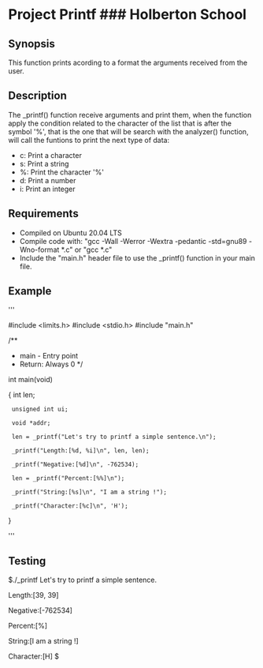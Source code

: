 # Project Printf ### Holberton School 

## Synopsis

This function prints acording to a format the arguments received from the user.

## Description

The _printf() function receive arguments and print them, when the function apply the condition related to the character of the list that is after the symbol '%', that is the one that will be search with the analyzer() function, will call the funtions to print the next type of data:

* c: Print a character
* s: Print a string
* %: Print the character '%'
* d: Print a number
* i: Print an integer

## Requirements

* Compiled on Ubuntu 20.04 LTS
* Compile code with: "gcc -Wall -Werror -Wextra -pedantic -std=gnu89 -Wno-format *.c" or "gcc *.c"
* Include the "main.h" header file to use the _printf() function in your main file.

## Example

'''

 #include <limits.h>
 #include <stdio.h>
 #include "main.h"

 /**
 * main - Entry point
 * Return: Always 0
 */

 int main(void)

 {
     int len;

     unsigned int ui;
     
     void *addr;
     
     len = _printf("Let's try to printf a simple sentence.\n");
     
     _printf("Length:[%d, %i]\n", len, len);
     
     _printf("Negative:[%d]\n", -762534);
     
     len = _printf("Percent:[%%]\n");
     
     _printf("String:[%s]\n", "I am a string !");
     
     _printf("Character:[%c]\n", 'H');
}

'''

## Testing

$./_printf
Let's try to printf a simple sentence.

Length:[39, 39]

Negative:[-762534]

Percent:[%]

String:[I am a string !]

Character:[H]
$